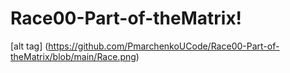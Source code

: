 # Race00-Part-of-theMatrix!

[alt tag] (https://github.com/PmarchenkoUCode/Race00-Part-of-theMatrix/blob/main/Race.png)
